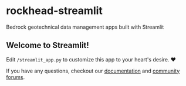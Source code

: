 # rockhead-streamlit
Bedrock geotechnical data management apps built with Streamlit


## Welcome to Streamlit!

Edit `/streamlit_app.py` to customize this app to your heart's desire. :heart:

If you have any questions, checkout our [documentation](https://docs.streamlit.io) and [community
forums](https://discuss.streamlit.io).
